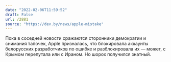 ```yaml
---
date: "2022-02-06T11:59:52"
draft: False
url: /2881
source: "https://dev.by/news/apple-mistake"
---
```


Пока в соседней новости сражаются сторонники демократии и снимания тапочек, Apple призналась, что блокировала аккаунты белорусских разработчиков по ошибке и разблокировала их — может, с Крымом перепутала или с Ираном. Но шорох получился знатный.
